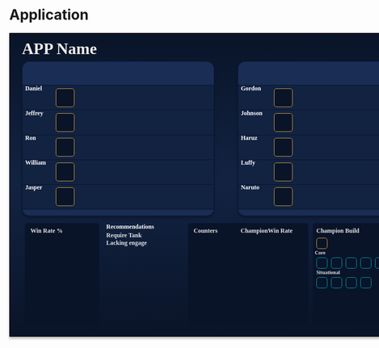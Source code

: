 # Application
<div class="DefaultScreenInGame" style="width: 860px; height: 600px; justify-content: center; align-items: center; display: inline-flex">
  <div class="InGameScreen" style="width: 860px; height: 600px; position: relative">
    <div class="Board" style="width: 860px; height: 600px; left: 0px; top: 0px; position: absolute; background: linear-gradient(180deg, #091428 0%, #122342 49%, #0A1428 100%); box-shadow: 0px 4px 4px rgba(0, 0, 0, 0.25); border: 1px black solid"></div>
    <div class="Recommendations" style="width: 232px; height: 68px; left: 192px; top: 377px; position: absolute">
      <div class="Recommendations" style="width: 232px; height: 51px; left: 0px; top: 17px; position: absolute; color: #E4E4E4; font-size: 12px; font-family: Alegreya SC; font-weight: 700; word-wrap: break-word">Require Tank<br/>Lacking engage</div>
      <div class="RecommendingBoard" style="width: 124.49px; height: 17px; left: 0px; top: 0px; position: absolute; color: white; font-size: 12px; font-family: Alegreya SC; font-weight: 700; word-wrap: break-word">Recommendations</div>
    </div>
    <div class="EnemyTeam" style="width: 379px; height: 305px; left: 452px; top: 56px; position: absolute">
      <div class="Container" style="width: 379px; height: 305px; left: 0px; top: 0px; position: absolute; background: #192D55; box-shadow: 0px 4px 4px rgba(0, 0, 0, 0.25); border-radius: 15px; border: 1px #0C1632 solid"></div>
      <div class="Names" style="width: 379px; height: 245px; left: 0px; top: 47px; position: absolute">
        <div class="Rectangle5" style="width: 379px; height: 49px; left: 0px; top: 0px; position: absolute; background: #122241; border: 1px #091429 solid"></div>
        <div class="Rectangle9" style="width: 379px; height: 49px; left: 0px; top: 196px; position: absolute; background: #122241; border: 1px #091429 solid"></div>
        <div class="Rectangle8" style="width: 379px; height: 49px; left: 0px; top: 147px; position: absolute; background: #122241; border: 1px #091429 solid"></div>
        <div class="Rectangle7" style="width: 379px; height: 49px; left: 0px; top: 98px; position: absolute; background: #122241; border: 1px #091429 solid"></div>
        <div class="Rectangle6" style="width: 379px; height: 49px; left: 0px; top: 49px; position: absolute; background: #122241; border: 1px #091429 solid"></div>
        <div class="Gordon" style="width: 83.51px; height: 17px; left: 6.42px; top: 0px; position: absolute; color: white; font-size: 12px; font-family: Alegreya SC; font-weight: 700; word-wrap: break-word">Gordon</div>
        <div class="Johnson" style="width: 83.51px; height: 17px; left: 6.42px; top: 49px; position: absolute; color: white; font-size: 12px; font-family: Alegreya SC; font-weight: 700; word-wrap: break-word">Johnson</div>
        <div class="Haruz" style="width: 83.51px; height: 17px; left: 6.42px; top: 98px; position: absolute; color: white; font-size: 12px; font-family: Alegreya SC; font-weight: 700; word-wrap: break-word">Haruz</div>
        <div class="Luffy" style="width: 83.51px; height: 17px; left: 6.42px; top: 147px; position: absolute; color: white; font-size: 12px; font-family: Alegreya SC; font-weight: 700; word-wrap: break-word">Luffy</div>
        <div class="Naruto" style="width: 83.51px; height: 17px; left: 6.42px; top: 196px; position: absolute; color: white; font-size: 12px; font-family: Alegreya SC; font-weight: 700; word-wrap: break-word">Naruto</div>
      </div>
      <div class="Championicon" style="width: 35px; height: 231px; left: 72px; top: 54px; position: absolute">
        <div class="Rectangle13" style="width: 35px; height: 35px; left: 0px; top: 0px; position: absolute; background: #091428; border-radius: 5px; border: 1px #C89B3C solid"></div>
        <div class="Rectangle17" style="width: 35px; height: 35px; left: 0px; top: 196px; position: absolute; background: #091428; border-radius: 5px; border: 1px #C89B3C solid"></div>
        <div class="Rectangle16" style="width: 35px; height: 35px; left: 0px; top: 147px; position: absolute; background: #091428; border-radius: 5px; border: 1px #C89B3C solid"></div>
        <div class="Rectangle15" style="width: 35px; height: 35px; left: 0px; top: 98px; position: absolute; background: #091428; border-radius: 5px; border: 1px #C89B3C solid"></div>
        <div class="Rectangle14" style="width: 35px; height: 35px; left: 0px; top: 49px; position: absolute; background: #091428; border-radius: 5px; border: 1px #C89B3C solid"></div>
      </div>
    </div>
    <div class="MyTeam" style="width: 379px; height: 305px; left: 25px; top: 56px; position: absolute">
      <div class="Container" style="width: 379px; height: 305px; left: 0px; top: 0px; position: absolute; background: #192D55; box-shadow: 0px 4px 4px rgba(0, 0, 0, 0.25); border-radius: 15px; border: 1px #0C1632 solid"></div>
      <div class="Names" style="width: 379px; height: 245px; left: 0px; top: 47px; position: absolute">
        <div class="Rectangle5" style="width: 379px; height: 49px; left: 0px; top: 0px; position: absolute; background: #122241; border: 1px #091429 solid"></div>
        <div class="Rectangle9" style="width: 379px; height: 49px; left: 0px; top: 196px; position: absolute; background: #122241; border: 1px #091429 solid"></div>
        <div class="Rectangle8" style="width: 379px; height: 49px; left: 0px; top: 147px; position: absolute; background: #122241; border: 1px #091429 solid"></div>
        <div class="Rectangle7" style="width: 379px; height: 49px; left: 0px; top: 98px; position: absolute; background: #122241; border: 1px #091429 solid"></div>
        <div class="Rectangle6" style="width: 379px; height: 49px; left: 0px; top: 49px; position: absolute; background: #122241; border: 1px #091429 solid"></div>
        <div class="Daniel" style="width: 83.51px; height: 17px; left: 6.42px; top: 0px; position: absolute; color: white; font-size: 12px; font-family: Alegreya SC; font-weight: 700; word-wrap: break-word">Daniel</div>
        <div class="Jeffrey" style="width: 83.51px; height: 17px; left: 6.42px; top: 49px; position: absolute; color: white; font-size: 12px; font-family: Alegreya SC; font-weight: 700; word-wrap: break-word">Jeffrey</div>
        <div class="Ron" style="width: 83.51px; height: 17px; left: 6.42px; top: 98px; position: absolute; color: white; font-size: 12px; font-family: Alegreya SC; font-weight: 700; word-wrap: break-word">Ron</div>
        <div class="William" style="width: 83.51px; height: 17px; left: 6.42px; top: 147px; position: absolute; color: white; font-size: 12px; font-family: Alegreya SC; font-weight: 700; word-wrap: break-word">William</div>
        <div class="Jasper" style="width: 83.51px; height: 17px; left: 6.42px; top: 196px; position: absolute; color: white; font-size: 12px; font-family: Alegreya SC; font-weight: 700; word-wrap: break-word">Jasper</div>
      </div>
      <div class="Championicons" style="width: 35px; height: 231px; left: 67px; top: 54px; position: absolute">
        <div class="Rectangle11" style="width: 35px; height: 35px; left: 0px; top: 147px; position: absolute; background: #091428; border-radius: 5px; border: 1px #C89B3C solid"></div>
        <div class="Rectangle12" style="width: 35px; height: 35px; left: 0px; top: 196px; position: absolute; background: #091428; border-radius: 5px; border: 1px #C89B3C solid"></div>
        <div class="Rectangle10" style="width: 35px; height: 35px; left: 0px; top: 0px; position: absolute; background: #091428; border-radius: 5px; border: 1px #C89B3C solid"></div>
        <div class="Rectangle11" style="width: 35px; height: 35px; left: 0px; top: 49px; position: absolute; background: #091428; border-radius: 5px; border: 1px #C89B3C solid"></div>
        <div class="Rectangle12" style="width: 35px; height: 35px; left: 0px; top: 98px; position: absolute; background: #091428; border-radius: 5px; border: 1px #C89B3C solid"></div>
      </div>
    </div>
    <div class="AppName" style="width: 229px; height: 33px; left: 25px; top: 13px; position: absolute; color: #EAEAEA; font-size: 32px; font-family: Alegreya SC; font-weight: 700; word-wrap: break-word">APP Name</div>
    <div class="Winrate" style="width: 145px; height: 200px; left: 31px; top: 377px; position: absolute">
      <div class="Container" style="width: 145px; height: 200px; left: 0px; top: 0px; position: absolute; background: #091429; border-radius: 5px; border: 1px #05132D solid"></div>
      <div class="WinRate" style="width: 119px; height: 17px; left: 11px; top: 8px; position: absolute; color: #E3E3E3; font-size: 12px; font-family: Alegreya SC; font-weight: 700; word-wrap: break-word">Win Rate %</div>
    </div>
    <div class="Counters" style="width: 236px; height: 200px; left: 354px; top: 377px; position: absolute">
      <div class="Container" style="width: 236px; height: 200px; left: 0px; top: 0px; position: absolute; background: #091429; border-radius: 5px; border: 1px #05132D solid"></div>
      <div class="Counters" style="width: 119px; height: 17px; left: 11px; top: 8px; position: absolute; color: #E3E3E3; font-size: 12px; font-family: Alegreya SC; font-weight: 700; word-wrap: break-word">Counters</div>
      <div class="ChampionwinRate" style="width: 119px; height: 17px; left: 104px; top: 8px; position: absolute; color: #E3E3E3; font-size: 12px; font-family: Alegreya SC; font-weight: 700; word-wrap: break-word">ChampionWin Rate</div>
    </div>
    <div class="ChampionBuild" style="width: 224px; height: 200px; left: 601px; top: 377px; position: absolute">
      <div class="Container" style="width: 224px; height: 200px; left: 0px; top: 0px; position: absolute; background: #091429; border-radius: 5px; border: 1px #05132D solid"></div>
      <div class="ChampionBuild" style="width: 119px; height: 17px; left: 7px; top: 8px; position: absolute; color: #E3E3E3; font-size: 12px; font-family: Alegreya SC; font-weight: 700; word-wrap: break-word">Champion Build</div>
      <div class="Core" style="width: 119px; height: 17px; left: 4px; top: 53px; position: absolute; color: #E3E3E3; font-size: 10px; font-family: Alegreya SC; font-weight: 700; word-wrap: break-word">Core</div>
      <div class="Situational" style="width: 61px; height: 17px; left: 7px; top: 92px; position: absolute; color: #E3E3E3; font-size: 10px; font-family: Alegreya SC; font-weight: 700; word-wrap: break-word">Situational</div>
      <div class="Items" style="width: 136px; height: 98px; left: 7px; top: 29px; position: absolute">
        <div class="Rectangle21" style="width: 20px; height: 20px; left: 0px; top: 0px; position: absolute; background: #091428; border-radius: 5px; border: 1px #C89B3C solid"></div>
        <div class="Rectangle22" style="width: 20px; height: 20px; left: 0px; top: 39px; position: absolute; background: #091428; border-radius: 5px; border: 1px #0397AB solid"></div>
        <div class="Rectangle27" style="width: 20px; height: 20px; left: 0px; top: 78px; position: absolute; background: #091428; border-radius: 5px; border: 1px #0397AB solid"></div>
        <div class="Rectangle30" style="width: 20px; height: 20px; left: 87px; top: 78px; position: absolute; background: #091428; border-radius: 5px; border: 1px #0397AB solid"></div>
        <div class="Rectangle29" style="width: 20px; height: 20px; left: 58px; top: 78px; position: absolute; background: #091428; border-radius: 5px; border: 1px #0397AB solid"></div>
        <div class="Rectangle28" style="width: 20px; height: 20px; left: 29px; top: 78px; position: absolute; background: #091428; border-radius: 5px; border: 1px #0397AB solid"></div>
        <div class="Rectangle26" style="width: 20px; height: 20px; left: 116px; top: 39px; position: absolute; background: #091428; border-radius: 5px; border: 1px #0397AB solid"></div>
        <div class="Rectangle25" style="width: 20px; height: 20px; left: 87px; top: 39px; position: absolute; background: #091428; border-radius: 5px; border: 1px #0397AB solid"></div>
        <div class="Rectangle24" style="width: 20px; height: 20px; left: 58px; top: 39px; position: absolute; background: #091428; border-radius: 5px; border: 1px #0397AB solid"></div>
        <div class="Rectangle23" style="width: 20px; height: 20px; left: 29px; top: 39px; position: absolute; background: #091428; border-radius: 5px; border: 1px #0397AB solid"></div>
      </div>
    </div>
  </div>
</div>